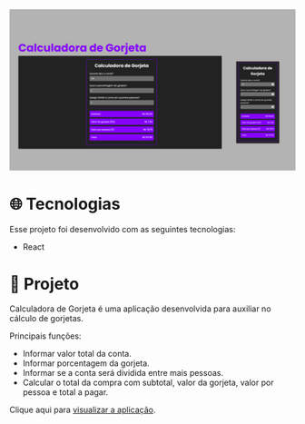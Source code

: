 <img src="https://github.com/anacarolinapa/calculadora-gorjeta/blob/main/src/assets/projeto.png" alt="Projeto">

# 🌐 Tecnologias
Esse projeto foi desenvolvido com as seguintes tecnologias:

<ul>
  <li>React</li>
</ul>

# 📁 Projeto
Calculadora de Gorjeta é uma aplicação desenvolvida para auxiliar no cálculo de gorjetas.

Principais funções:
- Informar valor total da conta.
- Informar porcentagem da gorjeta.
- Informar se a conta será dividida entre mais pessoas.
- Calcular o total da compra com subtotal, valor da gorjeta, valor por pessoa e total a pagar.

Clique aqui para <a href="https://calculadora-gorjeta-fawn.vercel.app/" target="_blank">visualizar a aplicação</a>.
